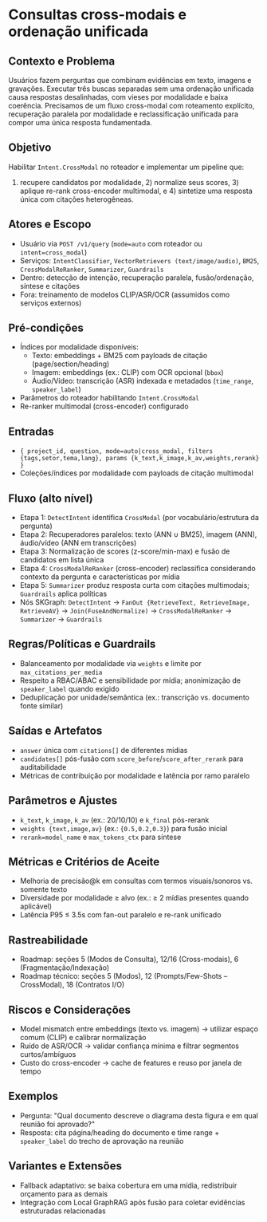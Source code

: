 # Consultas cross-modais e ordenação unificada

## Contexto e Problema
Usuários fazem perguntas que combinam evidências em texto, imagens e gravações. Executar três buscas separadas sem uma ordenação unificada causa respostas desalinhadas, com vieses por modalidade e baixa coerência. Precisamos de um fluxo cross-modal com roteamento explícito, recuperação paralela por modalidade e reclassificação unificada para compor uma única resposta fundamentada.

## Objetivo
Habilitar `Intent.CrossModal` no roteador e implementar um pipeline que:
1) recupere candidatos por modalidade, 2) normalize seus scores, 3) aplique re-rank cross-encoder multimodal, e 4) sintetize uma resposta única com citações heterogêneas.

## Atores e Escopo
- Usuário via `POST /v1/query` (`mode=auto` com roteador ou `intent=cross_modal`)
- Serviços: `IntentClassifier`, `VectorRetrievers (text/image/audio)`, `BM25`, `CrossModalReRanker`, `Summarizer`, `Guardrails`
- Dentro: detecção de intenção, recuperação paralela, fusão/ordenação, síntese e citações
- Fora: treinamento de modelos CLIP/ASR/OCR (assumidos como serviços externos)

## Pré-condições
- Índices por modalidade disponíveis:
  - Texto: embeddings + BM25 com payloads de citação (page/section/heading)
  - Imagem: embeddings (ex.: CLIP) com OCR opcional (`bbox`)
  - Áudio/Vídeo: transcrição (ASR) indexada e metadados (`time_range`, `speaker_label`)
- Parâmetros do roteador habilitando `Intent.CrossModal`
- Re-ranker multimodal (cross-encoder) configurado

## Entradas
- `{ project_id, question, mode=auto|cross_modal, filters {tags,setor,tema,lang}, params {k_text,k_image,k_av,weights,rerank} }`
- Coleções/índices por modalidade com payloads de citação multimodal

## Fluxo (alto nível)
- Etapa 1: `DetectIntent` identifica `CrossModal` (por vocabulário/estrutura da pergunta)
- Etapa 2: Recuperadores paralelos: texto (ANN ∪ BM25), imagem (ANN), áudio/vídeo (ANN em transcrições)
- Etapa 3: Normalização de scores (z-score/min-max) e fusão de candidatos em lista única
- Etapa 4: `CrossModalReRanker` (cross-encoder) reclassifica considerando contexto da pergunta e características por mídia
- Etapa 5: `Summarizer` produz resposta curta com citações multimodais; `Guardrails` aplica políticas
- Nós SKGraph: `DetectIntent` → `FanOut {RetrieveText, RetrieveImage, RetrieveAV}` → `Join(FuseAndNormalize)` → `CrossModalReRanker` → `Summarizer` → `Guardrails`

## Regras/Políticas e Guardrails
- Balanceamento por modalidade via `weights` e limite por `max_citations_per_media`
- Respeito a RBAC/ABAC e sensibilidade por mídia; anonimização de `speaker_label` quando exigido
- Deduplicação por unidade/semântica (ex.: transcrição vs. documento fonte similar)

## Saídas e Artefatos
- `answer` única com `citations[]` de diferentes mídias
- `candidates[]` pós-fusão com `score_before`/`score_after_rerank` para auditabilidade
- Métricas de contribuição por modalidade e latência por ramo paralelo

## Parâmetros e Ajustes
- `k_text`, `k_image`, `k_av` (ex.: 20/10/10) e `k_final` pós-rerank
- `weights {text,image,av}` (ex.: `{0.5,0.2,0.3}`) para fusão inicial
- `rerank=model_name` e `max_tokens_ctx` para síntese

## Métricas e Critérios de Aceite
- Melhoria de precisão@k em consultas com termos visuais/sonoros vs. somente texto
- Diversidade por modalidade ≥ alvo (ex.: ≥ 2 mídias presentes quando aplicável)
- Latência P95 ≤ 3.5s com fan-out paralelo e re-rank unificado

## Rastreabilidade
- Roadmap: seções 5 (Modos de Consulta), 12/16 (Cross-modais), 6 (Fragmentação/Indexação)
- Roadmap técnico: seções 5 (Modos), 12 (Prompts/Few-Shots – CrossModal), 18 (Contratos I/O)

## Riscos e Considerações
- Model mismatch entre embeddings (texto vs. imagem) → utilizar espaço comum (CLIP) e calibrar normalização
- Ruído de ASR/OCR → validar confiança mínima e filtrar segmentos curtos/ambíguos
- Custo do cross-encoder → cache de features e reuso por janela de tempo

## Exemplos
- Pergunta: "Qual documento descreve o diagrama desta figura e em qual reunião foi aprovado?"
- Resposta: cita página/heading do documento e time range + `speaker_label` do trecho de aprovação na reunião

## Variantes e Extensões
- Fallback adaptativo: se baixa cobertura em uma mídia, redistribuir orçamento para as demais
- Integração com Local GraphRAG após fusão para coletar evidências estruturadas relacionadas
